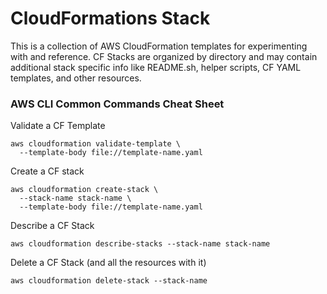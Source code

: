 # CloudFormations Stack

This is a collection of AWS CloudFormation templates for experimenting with and reference.
CF Stacks are organized by directory and may contain additional stack specific info like README.sh, helper scripts, CF YAML templates, and other resources.

### AWS CLI Common Commands Cheat Sheet

Validate a CF Template

```
aws cloudformation validate-template \
  --template-body file://template-name.yaml
```

Create a CF stack

```
aws cloudformation create-stack \
  --stack-name stack-name \
  --template-body file://template-name.yaml
```

Describe a CF Stack

```
aws cloudformation describe-stacks --stack-name stack-name
```

Delete a CF Stack (and all the resources with it)

```
aws cloudformation delete-stack --stack-name
```
